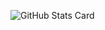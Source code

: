 ![GitHub Stats Card](https://github-readme-stats.vercel.app/api?username=shon0&count_private=true&show_icons=true&theme=tokyonight)
